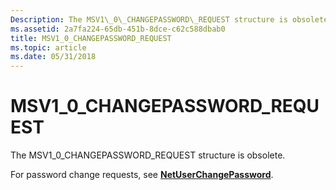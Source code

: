 ```yaml
---
Description: The MSV1\_0\_CHANGEPASSWORD\_REQUEST structure is obsolete.
ms.assetid: 2a7fa224-65db-451b-8dce-c62c588dbab0
title: MSV1_0_CHANGEPASSWORD_REQUEST
ms.topic: article
ms.date: 05/31/2018
---
```


# MSV1\_0\_CHANGEPASSWORD\_REQUEST

The MSV1\_0\_CHANGEPASSWORD\_REQUEST structure is obsolete.

For password change requests, see [**NetUserChangePassword**](/windows/win32/api/lmaccess/nf-lmaccess-netuserchangepassword).

 

 